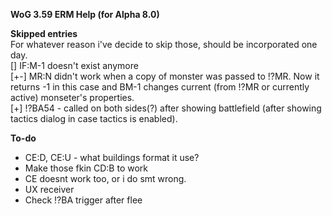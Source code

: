 <b>WoG 3.59 ERM Help (for Alpha 8.0)</b>

<b>Skipped entries</b> <br>
For whatever reason i've decide to skip those, should be incorporated one day.<br>
[] IF:M-1 doesn't exist anymore<br>
[+-] MR:N didn't work when a copy of monster was passed to !?MR. Now it returns -1 in this case and BM-1 changes current (from !?MR or currently active) monseter's properties.<br>
[+] !?BA54 - called on both sides(?) after showing battlefield (after showing tactics dialog in case tactics is enabled).

<b>To-do</b>
- CE:D,  CE:U  - what buildings format  it use?
- Make those fkin CD:B to work
- CE doesnt work too, or i do smt wrong.
- UX receiver
- Check !?BA trigger after flee
